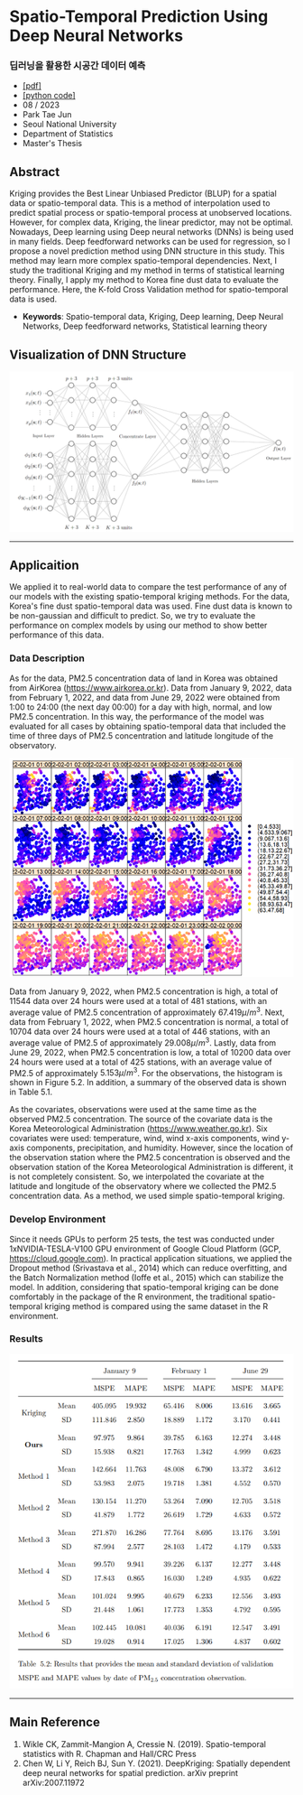 # Spatio-Temporal Prediction Using Deep Neural Networks
### 딥러닝을 활용한 시공간 데이터 예측

- [[pdf]](https://github.com/park4264/Spatio-Temporal-Prediction-Using-Deep-Neural-Networks/blob/main/__Spatio_Temporal_Prediction_Using_Deep_Neural_Networks__ver_5_.pdf)
- [[python code]](https://github.com/park4264/Spatio-Temporal-Prediction-Using-Deep-Neural-Networks/blob/main/20220201_Application.ipynb)
- 08 / 2023
- Park Tae Jun
- Seoul National University
- Department of Statistics
- Master's Thesis


## Abstract
Kriging provides the Best Linear Unbiased Predictor (BLUP) for a spatial data or spatio-temporal data. This is a method of interpolation used to predict spatial process or spatio-temporal process at unobserved locations. However, for complex data, Kriging, the linear predictor, may not be optimal. Nowadays, Deep learning using Deep neural networks (DNNs) is being used in many fields. Deep feedforward networks can be used for regression, so I propose a novel prediction method using DNN structure in this study. This method may learn more complex spatio-temporal dependencies. Next, I study the traditional Kriging and my method in terms of statistical learning theory. Finally, I apply my method to Korea fine dust data to evaluate the performance. Here, the K-fold Cross Validation method for spatio-temporal data is used.
- **Keywords**: Spatio-temporal data, Kriging, Deep learning, Deep Neural Networks, Deep feedforward networks, Statistical learning theory

## Visualization of DNN Structure
![STDNNK](./img/STDNNK.png)

---

## Applicaition
We applied it to real-world data to compare the test performance of any of our models with the existing spatio-temporal kriging methods. For the data, Korea's fine dust spatio-temporal data was used. Fine dust data is known to be non-gaussian and difficult to predict. So, we try to evaluate the performance on complex models by using our method to show better performance of this data. 

### Data Description

As for the data, PM2.5 concentration data of land in Korea was obtained from AirKorea (https://www.airkorea.or.kr). Data from January 9, 2022, data from February 1, 2022, and data from June 29, 2022 were obtained from 1:00 to 24:00 (the next day 00:00) for a day with high, normal, and low  PM2.5 concentration. In this way, the performance of the model was evaluated for all cases by obtaining spatio-temporal data that included the time of three days of PM2.5 concentration and latitude longitude of the observatory. 

![20220201](./img/20220201.png)

Data from January 9, 2022, when PM2.5 concentration is high, a total of 11544 data over 24 hours were used at a total of 481 stations, with an average value of PM2.5 concentration of approximately $67.419 \mu / m^3$. 
Next, data from February 1, 2022, when PM2.5 concentration is normal, a total of 10704 data over 24 hours were used at a total of 446 stations, with an average value of PM2.5 of approximately $29.008 \mu / m^3$.
Lastly, data from June 29, 2022, when PM2.5 concentration is low, a total of 10200 data over 24 hours were used at a total of 425 stations, with an average value of PM2.5 of approximately $5.153 \mu / m^3$.
For the observations, the histogram is shown in Figure 5.2. In addition, a summary of the observed data is shown in Table 5.1.

As the covariates, observations were used at the same time as the observed PM2.5 concentration. The source of the covariate data is the Korea Meteorological Administration (https://www.weather.go.kr). Six covariates were used: temperature, wind, wind x-axis components, wind y-axis components, precipitation, and humidity. However, since the location of the observation station where the PM2.5 concentration is observed and the observation station of the Korea Meteorological Administration is different, it is not completely consistent. So, we interpolated the covariate at the latitude and longitude of the observatory where we collected the PM2.5 concentration data. As a method, we used simple spatio-temporal kriging.

### Develop Environment

Since it needs GPUs to perform 25 tests, the test was conducted under 1xNVIDIA-TESLA-V100 GPU environment of Google Cloud Platform (GCP, https://cloud.google.com). In practical application situations, we applied the Dropout method (Srivastava et al., 2014) which can reduce overfitting, and the Batch Normalization method (Ioffe et al., 2015) which can stabilize the model. In addition, considering that spatio-temporal kriging can be done comfortably in the package of the R environment, the traditional spatio-temporal kriging method is compared using the same dataset in the R environment. 










### Results

![20220201](./img/Paper_results.png)




---

## Main Reference

1. Wikle CK, Zammit-Mangion A, Cressie N. (2019). Spatio-temporal statistics with R. Chapman and Hall/CRC Press
2. Chen W, Li Y, Reich BJ, Sun Y. (2021). DeepKriging: Spatially dependent deep neural networks for spatial prediction. arXiv preprint arXiv:2007.11972





